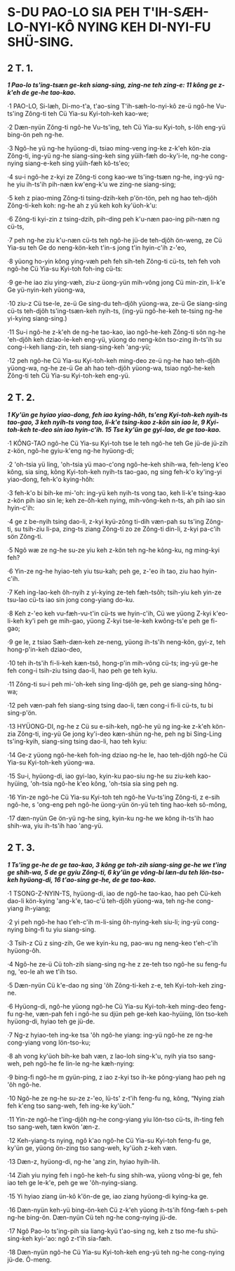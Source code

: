 
# S-DU PAO-LO SIA PEH T'IH-SÆH-LO-NYI-KÔ NYING KEH DI-NYI-FU SHÜ-SING.


## 2 T. 1.

**_1 Pao-lo ts'ing-tsæn ge-keh siang-sing, zing-ne teh zing-e: 11 kông ge z-k'eh de ge-he tao-kao._**

·1 PAO-LO, Si-læh, Di-mo-t'a, t'ao-sing T'ih-sæh-lo-nyi-kô ze-ü ngô-he Vu-ts'ing Zông-ti teh Cü Yia-su Kyi-toh-keh kao-we;

·2 Dæn-nyün Zông-ti ngô-he Vu-ts'ing, teh Cü Yia-su Kyi-toh, s-lôh eng-yü bing-ön peh ng-he.

·3 Ngô-he yü ng-he hyüong-di, tsiao ming-veng ing-ke z-k'eh kön-zia Zông-ti, ing-yü ng-he siang-sing-keh sing yüih-fæh do-ky'i-le, ng-he cong-nying siang-e-keh sing yüih-fæh kô-ts'eo;

·4 su-i ngô-he z-kyi ze Zông-ti cong kao-we ts'ing-tsæn ng-he, ing-yü ng-he yiu ih-ts'ih pih-næn kw'eng-k'u we zing-ne siang-sing;

·5 keh z piao-ming Zông-ti tsing-dzih-keh p'ön-tön, peh ng hao teh-djôh Zông-ti-keh koh: ng-he ah z yü keh koh ky'üoh-k'u:

·6 Zông-ti kyi-zin z tsing-dzih, pih-ding peh k'u-næn pao-ing pih-næn ng cü-ts,

·7 peh ng-he ziu k'u-næn cü-ts teh ngô-he jü-de teh-djôh ön-weng, ze Cü Yia-su teh Ge do neng-kön-keh t'in-s jong t'in hyin-c'ih z-'eo,

·8 yüong ho-yin kông ying-væh peh feh sih-teh Zông-ti cü-ts, teh feh voh ngô-he Cü Yia-su Kyi-toh foh-ing cü-ts:

·9 ge-he iao ziu ying-væh, ziu-z üong-yün mih-vông jong Cü min-zin, li-k'e Ge yü-nyin-keh yüong-wa,

·10 ziu-z Cü tse-le, ze-ü Ge sing-du teh-djôh yüong-wa, ze-ü Ge siang-sing cü-ts teh-djôh ts'ing-tsæn-keh nyih-ts, (ing-yü ngô-he-keh te-tsing ng-he yi-kying siang-sing.)

·11 Su-i ngô-he z-k'eh de ng-he tao-kao, iao ngô-he-keh Zông-ti sön ng-he 'eh-djôh keh dziao-le-keh eng-yü, yüong do neng-kön tso-zing ih-ts'ih su cong-i-keh liang-zin, teh siang-sing-keh 'ang-yü;

·12 peh ngô-he Cü Yia-su Kyi-toh-keh ming-deo ze-ü ng-he hao teh-djôh yüong-wa, ng-he ze-ü Ge ah hao teh-djôh yüong-wa, tsiao ngô-he-keh Zông-ti teh Cü Yia-su Kyi-toh-keh eng-yü.


## 2 T. 2.

**_1 Ky'ün ge hyiao yiao-dong, feh iao kying-hôh, ts'eng Kyi-toh-keh nyih-ts tao-gao, 3 keh nyih-ts vong tao, li-k'e tsing-kao z-kön sin iao le, 9 Kyi-toh-keh te-deo sin iao hyin-c'ih. 15 Tse ky'ün ge gyi-lao, de ge tao-kao._**

·1 KÔNG-TAO ngô-he Cü Yia-su Kyi-toh tse le teh ngô-he teh Ge jü-de jü-zih z-kön, ngô-he gyiu-k'eng ng-he hyüong-di;

·2 'oh-tsia yü ling, 'oh-tsia yü mao-c'ong ngô-he-keh shih-wa, feh-leng k'eo kông, sia sing, kông Kyi-toh-keh nyih-ts tao-gao, ng sing feh-k'o ky'ing-yi yiao-dong, feh-k'o kying-hôh:

·3 feh-k'o bi bih-ke mi-'oh: ing-yü keh nyih-ts vong tao, keh li-k'e tsing-kao z-kön pih iao sin le; keh ze-ôh-keh nying, mih-vông-keh n-ts, ah pih iao sin hyin-c'ih:

·4 ge z be-nyih tsing dao-li, z-kyi kyü-zông ti-dih væn-pah su ts'ing Zông-ti, su tsih-ziu li-pa, zing-ts ziang Zông-ti zo ze Zông-ti din-li, z-kyi pa-c'ih sön Zông-ti.

·5 Ngô wæ ze ng-he su-ze yiu keh z-kön teh ng-he kông-ku, ng ming-kyi feh?

·6 Yin-ze ng-he hyiao-teh yiu tsu-kah; peh ge, z-'eo ih tao, ziu hao hyin-c'ih.

·7 Keh ing-lao-keh ôh-nyih z yi-kying ze-teh fæh-tsôh; tsih-yiu keh yin-ze tsu-lao cü-ts iao sin jong cong-yiang do-ku.

·8 Keh z-'eo keh vu-fæh-vu-t'in cü-ts we hyin-c'ih, Cü we yüong Z-kyi k'eo-li-keh ky'i peh ge mih-gao, yüong Z-kyi tse-le-keh kwông-ts'e peh ge fi-gao;

·9 ge le, z tsiao Sæh-dæn-keh ze-neng, yüong ih-ts'ih neng-kön, gyi-z, teh hong-p'in-keh dziao-deo,

·10 teh ih-ts'ih fi-li-keh kæn-tsô, hong-p'in mih-vông cü-ts; ing-yü ge-he feh cong-i tsih-ziu tsing dao-li, hao peh ge teh kyiu.

·11 Zông-ti su-i peh mi-'oh-keh sing ling-djôh ge, peh ge siang-sing hông-wa;

·12 peh væn-pah feh siang-sing tsing dao-li, tæn cong-i fi-li cü-ts, tu bi sing-p'ön.

·13 HYÜONG-DI, ng-he z Cü su e-sih-keh, ngô-he yü ng ing-ke z-k'eh kön-zia Zông-ti, ing-yü Ge jong ky'i-deo kæn-shün ng-he, peh ng bi Sing-Ling ts'ing-kyih, siang-sing tsing dao-li, hao teh kyiu:

·14 Ge-z yüong ngô-he-keh foh-ing dziao ng-he le, hao teh-djôh ngô-he Cü Yia-su Kyi-toh-keh yüong-wa.

·15 Su-i, hyüong-di, iao gyi-lao, kyin-ku pao-siu ng-he su ziu-keh kao-hyüing, 'oh-tsia ngô-he k'eo kông, 'oh-tsia sia sing peh ng.

·16 Yin-ze ngô-he Cü Yia-su Kyi-toh teh ngô-he Vu-ts'ing Zông-ti, z e-sih ngô-he, s 'ong-eng peh ngô-he üong-yün ön-yü teh ting hao-keh sô-mông,

·17 dæn-nyün Ge ön-yü ng-he sing, kyin-ku ng-he we kông ih-ts'ih hao shih-wa, yiu ih-ts'ih hao 'ang-yü.


## 2 T. 3.

**_1 Ts'ing ge-he de ge tao-kao, 3 kông ge toh-zih siang-sing ge-he we t'ing ge shih-wa, 5 de ge gyiu Zông-ti, 6 ky'ün ge vông-bi læn-du teh lön-tso-keh hyüong-di, 16 t'ao-sing ge-he, de ge tao-kao._**

·1 TSONG-Z-NYIN-TS, hyüong-di, iao de ngô-he tao-kao, hao peh Cü-keh dao-li kön-kying 'ang-k'e, tao-c'ü teh-djôh yüong-wa, teh ng-he cong-yiang ih-yiang;

·2 yi peh ngô-he hao t'eh-c'ih m-li-sing ôh-nying-keh siu-li; ing-yü cong-nying bing-fi tu yiu siang-sing.

·3 Tsih-z Cü z sing-zih, Ge we kyin-ku ng, pao-wu ng neng-keo t'eh-c'ih hyüong-ôh.

·4 Ngô-he ze-ü Cü toh-zih siang-sing ng-he z ze-teh tso ngô-he su feng-fu ng, 'eo-le ah we t'ih tso.

·5 Dæn-nyün Cü k'e-dao ng sing 'ôh Zông-ti-keh z-e, teh Kyi-toh-keh zing-ne.

·6 Hyüong-di, ngô-he yüong ngô-he Cü Yia-su Kyi-toh-keh ming-deo feng-fu ng-he, væn-pah feh i ngô-he su djün peh ge-keh kao-hyüing, lön tso-keh hyüong-di, hyiao teh ge jü-de.

·7 Ng-z hyiao-teh ing-ke tsa 'ôh ngô-he yiang: ing-yü ngô-he ze ng-he cong-yiang vong lön-tso-ku;

·8 ah vong ky'üoh bih-ke bah væn, z lao-loh sing-k'u, nyih yia tso sang-weh, peh ngô-he fe lin-le ng-he kæh-nying:

·9 bing-fi ngô-he m gyün-ping, z iao z-kyi tso ih-ke pông-yiang hao peh ng 'ôh ngô-he.

·10 Ngô-he ze ng-he su-ze z-'eo, lü-ts' z-t'ih feng-fu ng, kông, “Nying ziah feh k'eng tso sang-weh, feh ing-ke ky'üoh.”

·11 Yin-ze ngô-he t'ing-djôh ng-he cong-yiang yiu lön-tso cü-ts, ih-ting feh tso sang-weh, tæn kwön 'æn-z.

·12 Keh-yiang-ts nying, ngô k'ao ngô-he Cü Yia-su Kyi-toh feng-fu ge, ky'ün ge, yüong ön-zing tso sang-weh, ky'üoh z-keh væn.

·13 Dæn-z, hyüong-di, ng-he 'ang zin, hyiao hyih-lih.

·14 Ziah yiu nying feh i ngô-he keh-fu sing shih-wa, yüong vông-bi ge, feh iao teh ge le-k'e, peh ge we 'ôh-nying-siang.

·15 Yi hyiao ziang ün-kô k'ön-de ge, iao ziang hyüong-di kying-ka ge.

·16 Dæn-nyün keh-yü bing-ön-keh Cü z-k'eh yüong ih-ts'ih fông-fæh s-peh ng-he bing-ön. Dæn-nyün Cü teh ng-he cong-nying jü-de.

·17 Ngô Pao-lo ts'ing-pih sia liang-kyü t'ao-sing ng, keh z tso me-fu shü-sing-keh kyi-'ao: ngô z-t'ih sia-fæh.

·18 Dæn-nyün ngô-he Cü Yia-su Kyi-toh-keh eng-yü teh ng-he cong-nying jü-de. Ô-meng.




